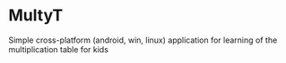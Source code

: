 # MultyT
Simple cross-platform (android, win, linux) application for learning of the multiplication table for kids 
